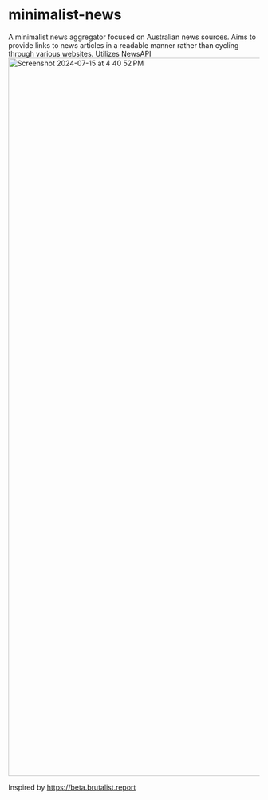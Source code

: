 # minimalist-news
A minimalist news aggregator focused on Australian news sources. Aims to provide links to news articles in a readable manner rather than cycling through various websites. Utilizes NewsAPI
<img width="1439" alt="Screenshot 2024-07-15 at 4 40 52 PM" src="https://github.com/user-attachments/assets/dd45afc3-9f07-4695-9715-cc49eca7dd24">

Inspired by https://beta.brutalist.report

